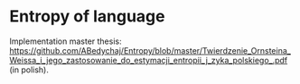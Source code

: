 # Entropy of language
Implementation master thesis: https://github.com/ABedychaj/Entropy/blob/master/Twierdzenie_Ornsteina_Weissa_i_jego_zastosowanie_do_estymacji_entropii_j_zyka_polskiego_.pdf (in polish).

